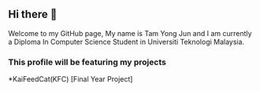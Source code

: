 ## Hi there 👋
Welcome to my GitHub page, My name is Tam Yong Jun and I am currently a Diploma In Computer Science Student in Universiti Teknologi Malaysia.

### This profile will be featuring my projects
*KaiFeedCat(KFC) [Final Year Project]

<!--
**LamaTopaz/LamaTopaz** is a ✨ _special_ ✨ repository because its `README.md` (this file) appears on your GitHub profile.

Here are some ideas to get you started:

- 🔭 I’m currently working on ...
- 🌱 I’m currently learning ...
- 👯 I’m looking to collaborate on ...
- 🤔 I’m looking for help with ...
- 💬 Ask me about ...
- 📫 How to reach me: ...
- 😄 Pronouns: ...
- ⚡ Fun fact: ...
-->
